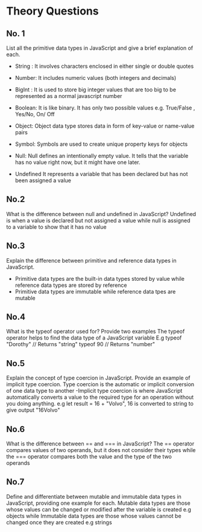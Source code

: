 # Theory Questions

## No. 1
 List all the primitive data types in JavaScript and give a brief explanation of each.

- String : 
    It involves characters enclosed in either single or double quotes

- Number:
    It includes numeric values (both integers and decimals)

- BigInt : 
    It is used to store big integer values that are too big to be represented as a normal javascript number

- Boolean: 
    It is like binary. It has only two possible values e.g. True/False , Yes/No, On/ Off

- Object:
    Object data type stores data in form of key-value or name-value pairs

- Symbol:
    Symbols are used to create unique property keys for objects

- Null:
    Null defines an intentionally empty value. It tells that the variable has no value right now, but it might have one later.

- Undefined
    It represents a variable that has been declared but has not been assigned a value



## No.2
What is the difference between null and undefined in JavaScript?
Undefined is when a value is declared but not assigned a value while  null is assigned to a variable to show that it has no value


## No.3
Explain the difference between primitive and reference data types in JavaScript.
- Primitive data types are the built-in data types stored by value while reference data types are stored by reference
- Primitive data types are immutable while reference data tpes are mutable

## No.4
What is the typeof operator used for? Provide two examples
The typeof operator helps to find the data type of a JavaScript variable
E.g typeof "Dorothy"     // Returns "string"
    typeof 90            // Returns "number"


## No.5
 Explain the concept of type coercion in JavaScript. Provide an example of implicit type coercion.
Type coercion is the automatic or implicit conversion of one data type to another
-Implicit type coercion is where JavaScript automatically converts a value to the required type for an operation without you doing anything.
e.g let result = 16 + "Volvo", 16 is converted to string to give output "16Volvo"

## No.6
 What is the difference between == and === in JavaScript?
    The == operator compares values of two operands, but it does not consider their types
                    while  
    the === operator compares both the value and the type of the two operands


## No.7
Define and differentiate between mutable and immutable data types in JavaScript, providing one example for each.
    Mutable data types are those whose values can be changed or modified after the variable is created e.g objects
                    while
    Immutable data types are those whose values cannot be changed once they are created e.g strings 
    
